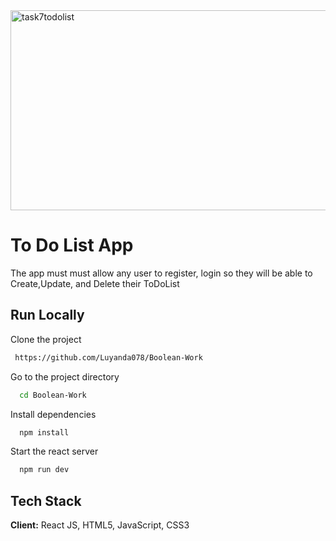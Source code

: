 <img src="https://socialify.git.ci/Luyanda078/task7todolist/image?language=1&owner=1&name=1&stargazers=1&theme=Light" alt="task7todolist" width="640" height="320" />
<h1>To Do List App</h1>
<p>The app must must allow any user to register, login so they will be able to Create,Update, and Delete their ToDoList </p>

## Run Locally
Clone the project
```bash
 https://github.com/Luyanda078/Boolean-Work
```
Go to the project directory
```bash
  cd Boolean-Work
```
Install dependencies
```bash
  npm install
```
Start the react server
```bash
  npm run dev
```
## Tech Stack
**Client:** React JS, HTML5, JavaScript, CSS3
